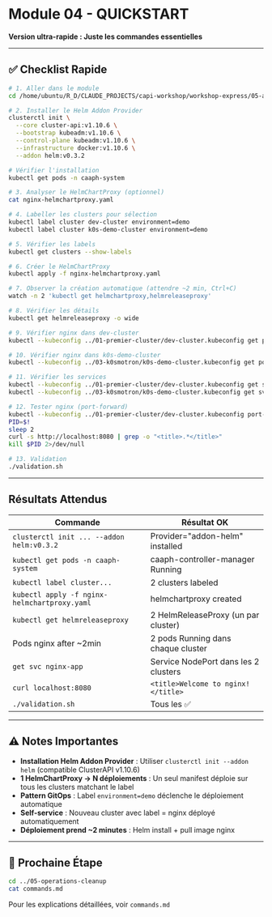 # Module 04 - QUICKSTART

**Version ultra-rapide : Juste les commandes essentielles**

---

## ✅ Checklist Rapide

```bash
# 1. Aller dans le module
cd /home/ubuntu/R_D/CLAUDE_PROJECTS/capi-workshop/workshop-express/05-automation-helm

# 2. Installer le Helm Addon Provider
clusterctl init \
  --core cluster-api:v1.10.6 \
  --bootstrap kubeadm:v1.10.6 \
  --control-plane kubeadm:v1.10.6 \
  --infrastructure docker:v1.10.6 \
  --addon helm:v0.3.2

# Vérifier l'installation
kubectl get pods -n caaph-system

# 3. Analyser le HelmChartProxy (optionnel)
cat nginx-helmchartproxy.yaml

# 4. Labeller les clusters pour sélection
kubectl label cluster dev-cluster environment=demo
kubectl label cluster k0s-demo-cluster environment=demo

# 5. Vérifier les labels
kubectl get clusters --show-labels

# 6. Créer le HelmChartProxy
kubectl apply -f nginx-helmchartproxy.yaml

# 7. Observer la création automatique (attendre ~2 min, Ctrl+C)
watch -n 2 'kubectl get helmchartproxy,helmreleaseproxy'

# 8. Vérifier les détails
kubectl get helmreleaseproxy -o wide

# 9. Vérifier nginx dans dev-cluster
kubectl --kubeconfig ../01-premier-cluster/dev-cluster.kubeconfig get pods -l app.kubernetes.io/name=nginx

# 10. Vérifier nginx dans k0s-demo-cluster
kubectl --kubeconfig ../03-k0smotron/k0s-demo-cluster.kubeconfig get pods -l app.kubernetes.io/name=nginx

# 11. Vérifier les services
kubectl --kubeconfig ../01-premier-cluster/dev-cluster.kubeconfig get svc nginx-app
kubectl --kubeconfig ../03-k0smotron/k0s-demo-cluster.kubeconfig get svc nginx-app

# 12. Tester nginx (port-forward)
kubectl --kubeconfig ../01-premier-cluster/dev-cluster.kubeconfig port-forward svc/nginx-app 8080:80 &
PID=$!
sleep 2
curl -s http://localhost:8080 | grep -o "<title>.*</title>"
kill $PID 2>/dev/null

# 13. Validation
./validation.sh
```

---

## Résultats Attendus

| Commande | Résultat OK |
|----------|-------------|
| `clusterctl init ... --addon helm:v0.3.2` | Provider="addon-helm" installed |
| `kubectl get pods -n caaph-system` | caaph-controller-manager Running |
| `kubectl label cluster...` | 2 clusters labeled |
| `kubectl apply -f nginx-helmchartproxy.yaml` | helmchartproxy created |
| `kubectl get helmreleaseproxy` | 2 HelmReleaseProxy (un par cluster) |
| Pods nginx after ~2min | 2 pods Running dans chaque cluster |
| `get svc nginx-app` | Service NodePort dans les 2 clusters |
| `curl localhost:8080` | `<title>Welcome to nginx!</title>` |
| `./validation.sh` | Tous les ✅ |

---

## ⚠️ Notes Importantes

- **Installation Helm Addon Provider** : Utiliser `clusterctl init --addon helm` (compatible ClusterAPI v1.10.6)
- **1 HelmChartProxy → N déploiements** : Un seul manifest déploie sur tous les clusters matchant le label
- **Pattern GitOps** : Label `environment=demo` déclenche le déploiement automatique
- **Self-service** : Nouveau cluster avec label = nginx déployé automatiquement
- **Déploiement prend ~2 minutes** : Helm install + pull image nginx

---

## 🚀 Prochaine Étape

```bash
cd ../05-operations-cleanup
cat commands.md
```

Pour les explications détaillées, voir `commands.md`